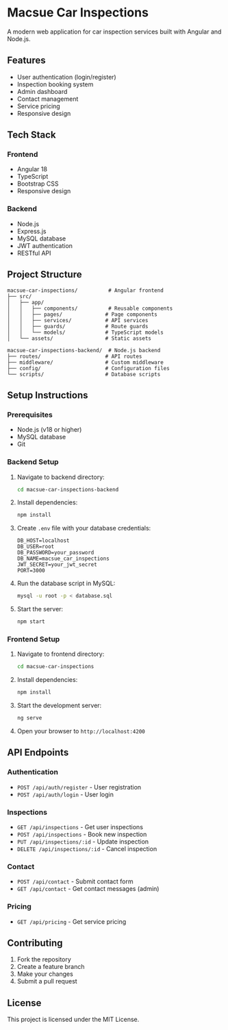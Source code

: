 # Macsue Car Inspections

A modern web application for car inspection services built with Angular and Node.js.

## Features

- User authentication (login/register)
- Inspection booking system
- Admin dashboard
- Contact management
- Service pricing
- Responsive design

## Tech Stack

### Frontend
- Angular 18
- TypeScript
- Bootstrap CSS
- Responsive design

### Backend
- Node.js
- Express.js
- MySQL database
- JWT authentication
- RESTful API

## Project Structure

```
macsue-car-inspections/          # Angular frontend
├── src/
│   ├── app/
│   │   ├── components/          # Reusable components
│   │   ├── pages/              # Page components
│   │   ├── services/           # API services
│   │   ├── guards/             # Route guards
│   │   └── models/             # TypeScript models
│   └── assets/                 # Static assets

macsue-car-inspections-backend/  # Node.js backend
├── routes/                     # API routes
├── middleware/                 # Custom middleware
├── config/                     # Configuration files
└── scripts/                    # Database scripts
```

## Setup Instructions

### Prerequisites
- Node.js (v18 or higher)
- MySQL database
- Git

### Backend Setup
1. Navigate to backend directory:
   ```bash
   cd macsue-car-inspections-backend
   ```

2. Install dependencies:
   ```bash
   npm install
   ```

3. Create `.env` file with your database credentials:
   ```
   DB_HOST=localhost
   DB_USER=root
   DB_PASSWORD=your_password
   DB_NAME=macsue_car_inspections
   JWT_SECRET=your_jwt_secret
   PORT=3000
   ```

4. Run the database script in MySQL:
   ```bash
   mysql -u root -p < database.sql
   ```

5. Start the server:
   ```bash
   npm start
   ```

### Frontend Setup
1. Navigate to frontend directory:
   ```bash
   cd macsue-car-inspections
   ```

2. Install dependencies:
   ```bash
   npm install
   ```

3. Start the development server:
   ```bash
   ng serve
   ```

4. Open your browser to `http://localhost:4200`

## API Endpoints

### Authentication
- `POST /api/auth/register` - User registration
- `POST /api/auth/login` - User login

### Inspections
- `GET /api/inspections` - Get user inspections
- `POST /api/inspections` - Book new inspection
- `PUT /api/inspections/:id` - Update inspection
- `DELETE /api/inspections/:id` - Cancel inspection

### Contact
- `POST /api/contact` - Submit contact form
- `GET /api/contact` - Get contact messages (admin)

### Pricing
- `GET /api/pricing` - Get service pricing

## Contributing

1. Fork the repository
2. Create a feature branch
3. Make your changes
4. Submit a pull request

## License

This project is licensed under the MIT License.